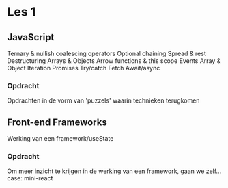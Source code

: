 # Les 1

## JavaScript

Ternary & nullish coalescing operators
Optional chaining
Spread & rest
Destructuring Arrays & Objects
Arrow functions & this scope
Events
Array & Object Iteration
Promises
Try/catch
Fetch
Await/async

### Opdracht
Opdrachten in de vorm van 'puzzels' waarin technieken terugkomen

## Front-end Frameworks
Werking van een framework/useState 


### Opdracht
Om meer inzicht te krijgen in de werking van een framework, gaan we zelf...
case: mini-react


